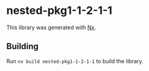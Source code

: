 # nested-pkg1-1-2-1-1

This library was generated with [Nx](https://nx.dev).

## Building

Run `nx build nested-pkg1-1-2-1-1` to build the library.
